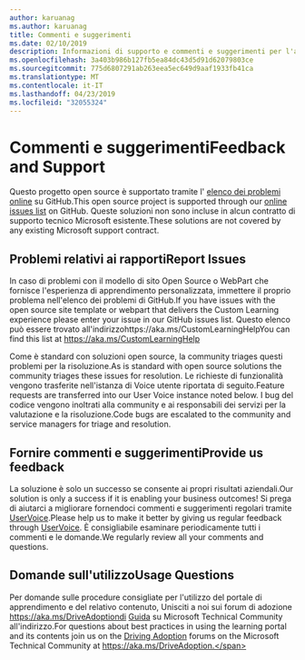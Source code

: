 ```yaml
---
author: karuanag
ms.author: karuanag
title: Commenti e suggerimenti
ms.date: 02/10/2019
description: Informazioni di supporto e commenti e suggerimenti per l'apprendimento personalizzato per Office 365
ms.openlocfilehash: 3a403b986b127fb5ea84dc43d5d91d62079803ce
ms.sourcegitcommit: 775d6807291ab263eea5ec649d9aaf1933fb41ca
ms.translationtype: MT
ms.contentlocale: it-IT
ms.lasthandoff: 04/23/2019
ms.locfileid: "32055324"
---
```

# <a name="feedback-and-support"></a><span data-ttu-id="99e8a-103">Commenti e suggerimenti</span><span class="sxs-lookup"><span data-stu-id="99e8a-103">Feedback and Support</span></span>

<span data-ttu-id="99e8a-104">Questo progetto open source è supportato tramite l' [elenco dei problemi online](https://aka.ms/CustomLearningHelp) su GitHub.</span><span class="sxs-lookup"><span data-stu-id="99e8a-104">This open source project is supported through our [online issues list](https://aka.ms/CustomLearningHelp) on GitHub.</span></span> <span data-ttu-id="99e8a-105">Queste soluzioni non sono incluse in alcun contratto di supporto tecnico Microsoft esistente.</span><span class="sxs-lookup"><span data-stu-id="99e8a-105">These solutions are not covered by any existing Microsoft support contract.</span></span>  

## <a name="report-issues"></a><span data-ttu-id="99e8a-106">Problemi relativi ai rapporti</span><span class="sxs-lookup"><span data-stu-id="99e8a-106">Report Issues</span></span>

<span data-ttu-id="99e8a-107">In caso di problemi con il modello di sito Open Source o WebPart che fornisce l'esperienza di apprendimento personalizzata, immettere il proprio problema nell'elenco dei problemi di GitHub.</span><span class="sxs-lookup"><span data-stu-id="99e8a-107">If you have issues with the open source site template or webpart that delivers the Custom Learning experience please enter your issue in our GitHub issues list.</span></span>  <span data-ttu-id="99e8a-108">Questo elenco può essere trovato all'indirizzohttps://aka.ms/CustomLearningHelp</span><span class="sxs-lookup"><span data-stu-id="99e8a-108">You can find this list at https://aka.ms/CustomLearningHelp</span></span>  

<span data-ttu-id="99e8a-109">Come è standard con soluzioni open source, la community triages questi problemi per la risoluzione.</span><span class="sxs-lookup"><span data-stu-id="99e8a-109">As is standard with open source solutions the community triages these issues for resolution.</span></span>  <span data-ttu-id="99e8a-110">Le richieste di funzionalità vengono trasferite nell'istanza di Voice utente riportata di seguito.</span><span class="sxs-lookup"><span data-stu-id="99e8a-110">Feature requests are transferred into our User Voice instance noted below.</span></span>  <span data-ttu-id="99e8a-111">I bug del codice vengono inoltrati alla community e ai responsabili dei servizi per la valutazione e la risoluzione.</span><span class="sxs-lookup"><span data-stu-id="99e8a-111">Code bugs are escalated to the community and service managers for triage and resolution.</span></span>  

## <a name="provide-us-feedback"></a><span data-ttu-id="99e8a-112">Fornire commenti e suggerimenti</span><span class="sxs-lookup"><span data-stu-id="99e8a-112">Provide us feedback</span></span>

<span data-ttu-id="99e8a-113">La soluzione è solo un successo se consente ai propri risultati aziendali.</span><span class="sxs-lookup"><span data-stu-id="99e8a-113">Our solution is only a success if it is enabling your business outcomes!</span></span>  <span data-ttu-id="99e8a-114">Si prega di aiutarci a migliorare fornendoci commenti e suggerimenti regolari tramite [UserVoice](https://microsoftteams.uservoice.com/forums/913429-learning-solutions).</span><span class="sxs-lookup"><span data-stu-id="99e8a-114">Please help us to make it better by giving us regular feedback through  [UserVoice](https://microsoftteams.uservoice.com/forums/913429-learning-solutions).</span></span>  <span data-ttu-id="99e8a-115">È consigliabile esaminare periodicamente tutti i commenti e le domande.</span><span class="sxs-lookup"><span data-stu-id="99e8a-115">We regularly review all your comments and questions.</span></span>

## <a name="usage-questions"></a><span data-ttu-id="99e8a-116">Domande sull'utilizzo</span><span class="sxs-lookup"><span data-stu-id="99e8a-116">Usage Questions</span></span>

<span data-ttu-id="99e8a-117">Per domande sulle procedure consigliate per l'utilizzo del portale di apprendimento e del relativo contenuto, Unisciti a noi sui forum di adozione https://aka.ms/DriveAdoptiondi [Guida](https://aka.ms/DriveAdoption) su Microsoft Technical Community all'indirizzo.</span><span class="sxs-lookup"><span data-stu-id="99e8a-117">For questions about best practices in using the learning portal and its contents join us on the [Driving Adoption](https://aka.ms/DriveAdoption) forums on the Microsoft Technical Community at https://aka.ms/DriveAdoption.</span></span> 

